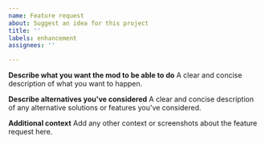 ```yaml
---
name: Feature request
about: Suggest an idea for this project
title: ''
labels: enhancement
assignees: ''

---
```


**Describe what you want the mod to be able to do**
A clear and concise description of what you want to happen.

**Describe alternatives you've considered**
A clear and concise description of any alternative solutions or features you've considered.

**Additional context**
Add any other context or screenshots about the feature request here.
